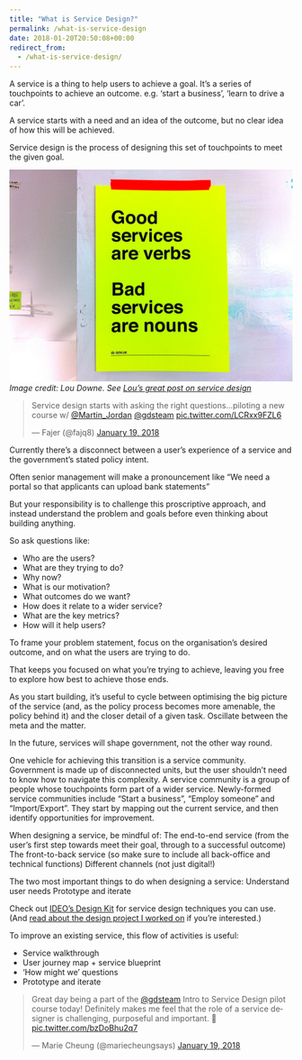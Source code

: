 ```yaml
---
title: "What is Service Design?"
permalink: /what-is-service-design
date: 2018-01-20T20:50:08+00:00
redirect_from:
  - /what-is-service-design/
---
```


A service is a thing to help users to achieve a goal. It’s a series of touchpoints to achieve an outcome. e.g. ‘start a business’, ‘learn to drive a car’.

A service starts with a need and an idea of the outcome, but no clear idea of how this will be achieved.

Service design is the process of designing this set of touchpoints to meet the given goal.

![Good services are verbs](https://github.com/martinlugton/martinlugton.github.io/blob/main/images/good-services-are-verbs-louise-downe.jpg?raw=true)
*Image credit: Lou Downe. See [Lou’s great post on service design](https://designnotes.blog.gov.uk/2015/06/22/good-services-are-verbs-2/)*

<blockquote class="twitter-tweet">
<p lang="en" dir="ltr">Service design starts with asking the right questions…piloting a new course w/ <a href="https://twitter.com/Martin_Jordan?ref_src=twsrc%5Etfw">@Martin_Jordan</a> <a href="https://twitter.com/GDSTeam?ref_src=twsrc%5Etfw">@gdsteam</a> <a href="https://t.co/LCRxx9FZL6">pic.twitter.com/LCRxx9FZL6</a></p>
<p>— Fajer (@fajq8) <a href="https://twitter.com/fajq8/status/954301322077048833?ref_src=twsrc%5Etfw">January 19, 2018</a></p>
</blockquote>

Currently there’s a disconnect between a user’s experience of a service and the government’s stated policy intent.

Often senior management will make a pronouncement like “We need a portal so that applicants can upload bank statements”

But your responsibility is to challenge this proscriptive approach, and instead understand the problem and goals before even thinking about building anything.

So ask questions like:

- Who are the users?
- What are they trying to do?
- Why now?
- What is our motivation?
- What outcomes do we want?
- How does it relate to a wider service?
- What are the key metrics?
- How will it help users?

To frame your problem statement, focus on the organisation’s desired outcome, and on what the users are trying to do.

That keeps you focused on what you’re trying to achieve, leaving you free to explore how best to achieve those ends.

As you start building, it’s useful to cycle between optimising the big picture of the service (and, as the policy process becomes more amenable, the policy behind it) and the closer detail of a given task. Oscillate between the meta and the matter.

In the future, services will shape government, not the other way round.

One vehicle for achieving this transition is a service community.
Government is made up of disconnected units, but the user shouldn’t need to know how to navigate this complexity. A service community is a group of people whose touchpoints form part of a wider service. Newly-formed service communities include “Start a business”, “Employ someone” and “Import/Export”. They start by mapping out the current service, and then identify opportunities for improvement.

When designing a service, be mindful of:
The end-to-end service (from the user’s first step towards meet their goal, through to a successful outcome)
The front-to-back service (so make sure to include all back-office and technical functions)
Different channels (not just digital!)

The two most important things to do when designing a service:
Understand user needs
Prototype and iterate

Check out [IDEO’s Design Kit](http://www.designkit.org/methods) for service design techniques you can use. (And [read about the design project I worked on](https://www.martinlugton.com/how-might-we-broaden-political-discourse-understanding-people-age-25-35-uk-design-project-design-kit-course) if you’re interested.)

To improve an existing service, this flow of activities is useful:

- Service walkthrough
- User journey map + service blueprint
- ‘How might we’ questions
- Prototype and iterate

<blockquote class="twitter-tweet">
<p lang="en" dir="ltr">Great day being a part of the <a href="https://twitter.com/GDSTeam?ref_src=twsrc%5Etfw">@gdsteam</a> Intro to Service Design pilot course today! Definitely makes me feel that the role of a service designer is challenging, purposeful and important. 🙌 <a href="https://t.co/bzDoBhu2q7">pic.twitter.com/bzDoBhu2q7</a></p>
<p>— Marie Cheung (@mariecheungsays) <a href="https://twitter.com/mariecheungsays/status/954422063669837825?ref_src=twsrc%5Etfw">January 19, 2018</a></p>
</blockquote>